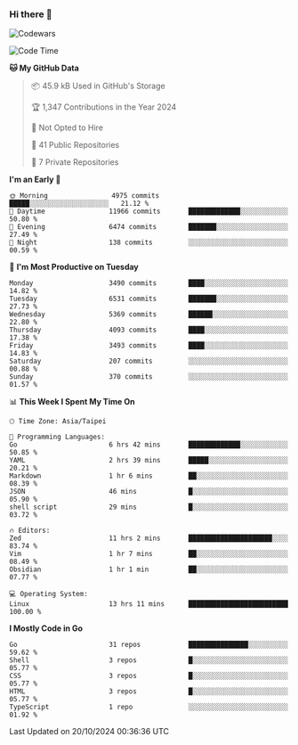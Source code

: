 ### Hi there 👋

![Codewars](https://www.codewars.com/users/omegaatt36/badges/small)

<!--START_SECTION:waka-->
![Code Time](http://img.shields.io/badge/Code%20Time-2%2C859%20hrs%2022%20mins-blue)

**🐱 My GitHub Data** 

> 📦 45.9 kB Used in GitHub's Storage 
 > 
> 🏆 1,347 Contributions in the Year 2024
 > 
> 🚫 Not Opted to Hire
 > 
> 📜 41 Public Repositories 
 > 
> 🔑 7 Private Repositories 
 > 
**I'm an Early 🐤** 

```text
🌞 Morning                4975 commits        █████░░░░░░░░░░░░░░░░░░░░   21.12 % 
🌆 Daytime                11966 commits       █████████████░░░░░░░░░░░░   50.80 % 
🌃 Evening                6474 commits        ███████░░░░░░░░░░░░░░░░░░   27.49 % 
🌙 Night                  138 commits         ░░░░░░░░░░░░░░░░░░░░░░░░░   00.59 % 
```
📅 **I'm Most Productive on Tuesday** 

```text
Monday                   3490 commits        ████░░░░░░░░░░░░░░░░░░░░░   14.82 % 
Tuesday                  6531 commits        ███████░░░░░░░░░░░░░░░░░░   27.73 % 
Wednesday                5369 commits        ██████░░░░░░░░░░░░░░░░░░░   22.80 % 
Thursday                 4093 commits        ████░░░░░░░░░░░░░░░░░░░░░   17.38 % 
Friday                   3493 commits        ████░░░░░░░░░░░░░░░░░░░░░   14.83 % 
Saturday                 207 commits         ░░░░░░░░░░░░░░░░░░░░░░░░░   00.88 % 
Sunday                   370 commits         ░░░░░░░░░░░░░░░░░░░░░░░░░   01.57 % 
```


📊 **This Week I Spent My Time On** 

```text
🕑︎ Time Zone: Asia/Taipei

💬 Programming Languages: 
Go                       6 hrs 42 mins       █████████████░░░░░░░░░░░░   50.85 % 
YAML                     2 hrs 39 mins       █████░░░░░░░░░░░░░░░░░░░░   20.21 % 
Markdown                 1 hr 6 mins         ██░░░░░░░░░░░░░░░░░░░░░░░   08.39 % 
JSON                     46 mins             █░░░░░░░░░░░░░░░░░░░░░░░░   05.90 % 
shell script             29 mins             █░░░░░░░░░░░░░░░░░░░░░░░░   03.72 % 

🔥 Editors: 
Zed                      11 hrs 2 mins       █████████████████████░░░░   83.74 % 
Vim                      1 hr 7 mins         ██░░░░░░░░░░░░░░░░░░░░░░░   08.49 % 
Obsidian                 1 hr 1 min          ██░░░░░░░░░░░░░░░░░░░░░░░   07.77 % 

💻 Operating System: 
Linux                    13 hrs 11 mins      █████████████████████████   100.00 % 
```

**I Mostly Code in Go** 

```text
Go                       31 repos            ███████████████░░░░░░░░░░   59.62 % 
Shell                    3 repos             █░░░░░░░░░░░░░░░░░░░░░░░░   05.77 % 
CSS                      3 repos             █░░░░░░░░░░░░░░░░░░░░░░░░   05.77 % 
HTML                     3 repos             █░░░░░░░░░░░░░░░░░░░░░░░░   05.77 % 
TypeScript               1 repo              ░░░░░░░░░░░░░░░░░░░░░░░░░   01.92 % 
```




 Last Updated on 20/10/2024 00:36:36 UTC
<!--END_SECTION:waka-->

<!--
**omegaatt36/omegaatt36** is a ✨ _special_ ✨ repository because its `README.md` (this file) appears on your GitHub profile.

Here are some ideas to get you started:

- 🔭 I’m currently working on ...
- 🌱 I’m currently learning ...
- 👯 I’m looking to collaborate on ...
- 🤔 I’m looking for help with ...
- 💬 Ask me about ...
- 📫 How to reach me: ...
- 😄 Pronouns: ...
- ⚡ Fun fact: ...
-->
